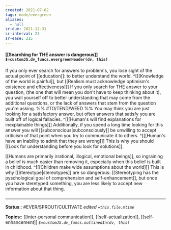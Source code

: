 ```yaml
---
created: 2021-07-02
tags: node/evergreen
aliases:
  - null
sr-due: 2021-12-31
sr-interval: 23
sr-ease: 215
---
```


#### [[Searching for THE answer is dangerous]] `$=customJS.dv_funcs.evergreenHeader(dv, this)`

If you only ever search for answers to problem's, you lose sight of the actual point of [[education]]: to better understand the world. 
^[[[Knowledge of the world is painful]], but [[Realism must acknowledge optimism's existence and effectiveness]]]
If you only search for THE answer to your question,
(the one that will mean you don't have to keep thinking about it),
you wall yourself off to better understanding that may come from
the additional questions, or the lack of answers that stem from the question you're asking. %% #TO/TEND/WEED %%
You may think you are just looking for a satisfactory answer, but often answers that satisfy you are built off of logical fallacies. 
^[[[Human's will find explanations for inexplainable things]]]
Additionally, if you spend a long time looking for this answer you will [[subconscious|subconsciously]] be unwilling to accept criticism of that point when you try to communicate it to others.
^[[[Human's have an inability to admit that they are wrong]]]
This is why you should [[Look for understanding before you look for solutions]].

[[Humans are primarily irrational, illogical, emotional beings]], so ingraining a belief is much easier than removing it, especially when this belief is built in childhood.
^[[[Children make wide assumptions about the world]]]
This is why [[Stereotype|stereotypes]] are so dangerous: [[Stereotyping has the pyschological goal of comprehension and self-enhancement]], but once you have steretyped something, you are less likely to accept new information about that thing.

### <hr class="footnote"/>

**Status**:: #EVER/SPROUT/CULTIVATE 
*edited `=this.file.mtime`*

**Topics**:: [[inter-personal communication]], [[self-actualization]], [[self-enhancement]]
*`$=customJS.dv_funcs.outlinedIn(dv, this)`*